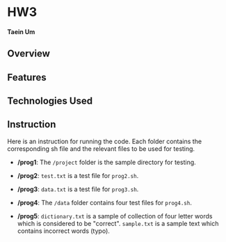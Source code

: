 # HW3

#### Taein Um



## Overview

## Features

## Technologies Used

## Instruction
Here is an instruction for running the code.
Each folder contains the corresponding sh file and the relevant files to be used for testing.

- **/prog1**: The `/project` folder is the sample directory for testing.

- **/prog2**: `test.txt` is a test file for `prog2.sh`.

- **/prog3**: `data.txt` is a test file for `prog3.sh`.

- **/prog4**: The `/data` folder contains four test files for `prog4.sh`.

- **/prog5**: `dictionary.txt` is a sample of collection of four letter words which is considered to be "correct".
`sample.txt` is a sample text which contains incorrect words (typo).

